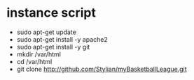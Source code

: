 # instance script

- sudo apt-get update
- sudo apt-get install -y apache2
- sudo apt-get install -y git
- mkdir /var/html
- cd /var/html
- git clone http://github.com/Stylian/myBasketballLeague.git
